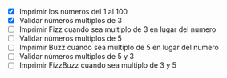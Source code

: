 - [x] Imprimir los números del 1 al 100
- [x] Validar números multiplos de 3
- [ ] Imprimir Fizz cuando sea multiplo de 3 en lugar del numero
- [ ] Validar números multiplos de 5
- [ ] Imprimir Buzz cuando sea multiplo de 5 en lugar del numero
- [ ] Validar números multiplos de 5 y 3
- [ ] Imprimir FizzBuzz cuando sea multiplo de 3 y 5